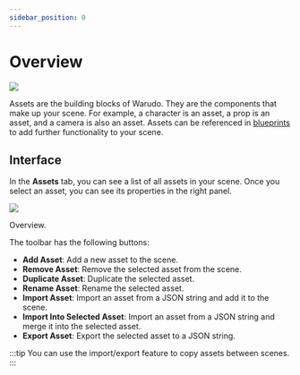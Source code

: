```yaml
---
sidebar_position: 0
---
```


# Overview

![](/doc-img/assets-cover.jpg)

Assets are the building blocks of Warudo. They are the components that make up your scene. For example, a character is an asset, a prop is an asset, and a camera is also an asset. Assets can be referenced in [blueprints](../blueprints/overview) to add further functionality to your scene.

## Interface

In the **Assets** tab, you can see a list of all assets in your scene. Once you select an asset, you can see its properties in the right panel.

![](/doc-img/en-assets-1.png)
<p class="img-desc">Overview.</p>

The toolbar has the following buttons:
* **Add Asset**: Add a new asset to the scene.
* **Remove Asset**: Remove the selected asset from the scene.
* **Duplicate Asset**: Duplicate the selected asset.
* **Rename Asset**: Rename the selected asset.
* **Import Asset**: Import an asset from a JSON string and add it to the scene.
* **Import Into Selected Asset**: Import an asset from a JSON string and merge it into the selected asset.
* **Export Asset**: Export the selected asset to a JSON string.

:::tip
You can use the import/export feature to copy assets between scenes.
:::

